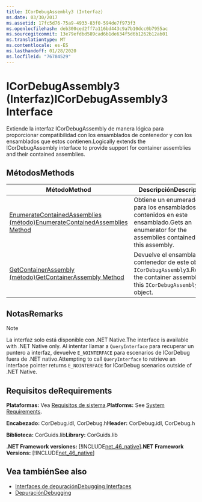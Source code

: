 ```yaml
---
title: ICorDebugAssembly3 (Interfaz)
ms.date: 03/30/2017
ms.assetid: 17fc5d76-75a9-4933-83f0-594de7f973f3
ms.openlocfilehash: deb300ced2ff7a116bd443c9a7b10dcc0b7955ac
ms.sourcegitcommit: 13e79efdbd589cad6b1de634f5d6b1262b12ab01
ms.translationtype: MT
ms.contentlocale: es-ES
ms.lasthandoff: 01/28/2020
ms.locfileid: "76784529"
---
```

# <a name="icordebugassembly3-interface"></a><span data-ttu-id="1506a-102">ICorDebugAssembly3 (Interfaz)</span><span class="sxs-lookup"><span data-stu-id="1506a-102">ICorDebugAssembly3 Interface</span></span>
<span data-ttu-id="1506a-103">Extiende la interfaz ICorDebugAssembly de manera lógica para proporcionar compatibilidad con los ensamblados de contenedor y con los ensamblados que estos contienen.</span><span class="sxs-lookup"><span data-stu-id="1506a-103">Logically extends the ICorDebugAssembly interface to provide support for container assemblies and their contained assemblies.</span></span>  
  
## <a name="methods"></a><span data-ttu-id="1506a-104">Métodos</span><span class="sxs-lookup"><span data-stu-id="1506a-104">Methods</span></span>  
  
|<span data-ttu-id="1506a-105">Método</span><span class="sxs-lookup"><span data-stu-id="1506a-105">Method</span></span>|<span data-ttu-id="1506a-106">Descripción</span><span class="sxs-lookup"><span data-stu-id="1506a-106">Description</span></span>|  
|------------|-----------------|  
|[<span data-ttu-id="1506a-107">EnumerateContainedAssemblies (método)</span><span class="sxs-lookup"><span data-stu-id="1506a-107">EnumerateContainedAssemblies Method</span></span>](icordebugassembly3-enumeratecontainedassemblies-method.md)|<span data-ttu-id="1506a-108">Obtiene un enumerador para los ensamblados contenidos en este ensamblado.</span><span class="sxs-lookup"><span data-stu-id="1506a-108">Gets an enumerator for the assemblies contained in this assembly.</span></span>|  
|[<span data-ttu-id="1506a-109">GetContainerAssembly (método)</span><span class="sxs-lookup"><span data-stu-id="1506a-109">GetContainerAssembly Method</span></span>](icordebugassembly3-getcontainerassembly-method.md)|<span data-ttu-id="1506a-110">Devuelve el ensamblado de contenedor de este objeto `ICorDebugAssembly3`.</span><span class="sxs-lookup"><span data-stu-id="1506a-110">Returns the container assembly of this `ICorDebugAssembly3` object.</span></span>|  
  
## <a name="remarks"></a><span data-ttu-id="1506a-111">Notas</span><span class="sxs-lookup"><span data-stu-id="1506a-111">Remarks</span></span>  
  
> [!NOTE]
> <span data-ttu-id="1506a-112">La interfaz solo está disponible con .NET Native.</span><span class="sxs-lookup"><span data-stu-id="1506a-112">The interface is available with .NET Native only.</span></span> <span data-ttu-id="1506a-113">Al intentar llamar a `QueryInterface` para recuperar un puntero a interfaz, devuelve `E_NOINTERFACE` para escenarios de ICorDebug fuera de .NET nativo.</span><span class="sxs-lookup"><span data-stu-id="1506a-113">Attempting to call `QueryInterface` to retrieve an interface pointer returns `E_NOINTERFACE` for ICorDebug scenarios outside of .NET Native.</span></span>  
  
## <a name="requirements"></a><span data-ttu-id="1506a-114">Requisitos de</span><span class="sxs-lookup"><span data-stu-id="1506a-114">Requirements</span></span>  
 <span data-ttu-id="1506a-115">**Plataformas:** Vea [Requisitos de sistema](../../../../docs/framework/get-started/system-requirements.md).</span><span class="sxs-lookup"><span data-stu-id="1506a-115">**Platforms:** See [System Requirements](../../../../docs/framework/get-started/system-requirements.md).</span></span>  
  
 <span data-ttu-id="1506a-116">**Encabezado:** CorDebug.idl, CorDebug.h</span><span class="sxs-lookup"><span data-stu-id="1506a-116">**Header:** CorDebug.idl, CorDebug.h</span></span>  
  
 <span data-ttu-id="1506a-117">**Biblioteca:** CorGuids.lib</span><span class="sxs-lookup"><span data-stu-id="1506a-117">**Library:** CorGuids.lib</span></span>  
  
 <span data-ttu-id="1506a-118">**.NET Framework versiones:** [!INCLUDE[net_46_native](../../../../includes/net-46-native-md.md)]</span><span class="sxs-lookup"><span data-stu-id="1506a-118">**.NET Framework Versions:** [!INCLUDE[net_46_native](../../../../includes/net-46-native-md.md)]</span></span>  
  
## <a name="see-also"></a><span data-ttu-id="1506a-119">Vea también</span><span class="sxs-lookup"><span data-stu-id="1506a-119">See also</span></span>

- [<span data-ttu-id="1506a-120">Interfaces de depuración</span><span class="sxs-lookup"><span data-stu-id="1506a-120">Debugging Interfaces</span></span>](debugging-interfaces.md)
- [<span data-ttu-id="1506a-121">Depuración</span><span class="sxs-lookup"><span data-stu-id="1506a-121">Debugging</span></span>](index.md)
